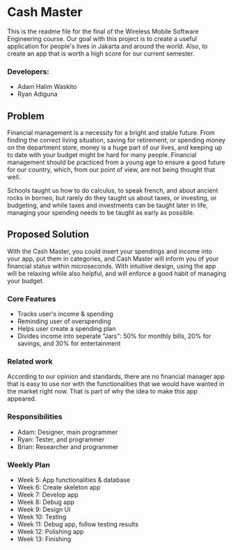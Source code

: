# Cash Master

This is the readme file for the final of the Wireless Mobile Software Engineering course. Our goal with this project is to create a useful application for people's lives in Jakarta and around the world. Also, to create an app that is worth a high score for our current semester.

### Developers:
* Adam Halim Waskito
* Ryan Adiguna

## Problem

Financial management is a necessity for a bright and stable future. From finding the correct living situation, saving for retirement, or spending money on the department store, money is a huge part of our lives, and keeping up to date with your budget might be hard for many people. Financial management should be practiced from a young age to ensure a good future for our country, which, from our point of view, are not being thought that well.

Schools taught us how to do calculus, to speak french, and about ancient rocks in borneo, but rarely do they taught us about taxes, or investing, or budgeting, and while taxes and investments can be taught later in life, managing your spending needs to be taught as early as possible.

## Proposed Solution

With the Cash Master, you could insert your spendings and income into your app, put them in categories, and Cash Master will inform you of your financial status within microseconds. With intuitive design, using the app will be relaxing while also helpful, and will enforce a good habit of managing your budget.

### Core Features

* Tracks user's income & spending
* Reminding user of overspending
* Helps user create a spending plan
* Divides income into seperate "Jars": 50% for monthly bills, 20% for savings, and 30% for entertainment

### Related work

According to our opinion and standards, there are no financial manager app that is easy to use nor with the functionalities that we would have wanted in the market right now. That is part of why the idea to make this app appeared.

### Responsibilities

* Adam: Designer, main programmer
* Ryan: Tester, and programmer
* Brian: Researcher and programmer

### Weekly Plan

* Week 5: App functionalities & database
* Week 6: Create skeleton app
* Week 7: Develop app
* Week 8: Debug app
* Week 9: Design UI
* Week 10: Testing
* Week 11: Debug app, follow testing results
* Week 12: Polishing app
* Week 13: Finishing
